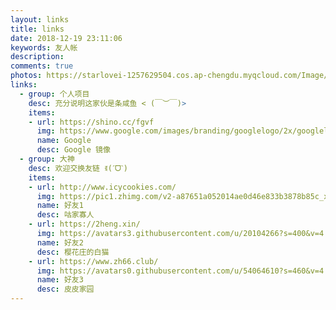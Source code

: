 ```yaml
---
layout: links
title: links
date: 2018-12-19 23:11:06
keywords: 友人帐
description: 
comments: true
photos: https://starlovei-1257629504.cos.ap-chengdu.myqcloud.com/Image/51828936_p0.png
links:
  - group: 个人项目
    desc: 充分说明这家伙是条咸鱼 < (￣︶￣)>
    items:
    - url: https://shino.cc/fgvf
      img: https://www.google.com/images/branding/googlelogo/2x/googlelogo_color_272x92dp.png
      name: Google
      desc: Google 镜像
  - group: 大神
    desc: 欢迎交换友链 ꉂ(ˊᗜˋ)
    items:
    - url: http://www.icycookies.com/
      img: https://pic1.zhimg.com/v2-a87651a052014ae0d46e833b3878b85c_xl.jpg
      name: 好友1
      desc: 咕家寡人
    - url: https://2heng.xin/
      img: https://avatars3.githubusercontent.com/u/20104266?s=400&v=4
      name: 好友2
      desc: 樱花庄的白猫
    - url: https://www.zh66.club/
      img: https://avatars0.githubusercontent.com/u/54064610?s=460&v=4
      name: 好友3
      desc: 皮皮家园
---
```

